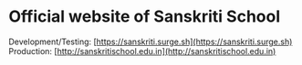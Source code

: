 # Official website of Sanskriti School

Development/Testing: [https://sanskriti.surge.sh](https://sanskriti.surge.sh)
Production: [http://sanskritischool.edu.in](http://sanskritischool.edu.in)